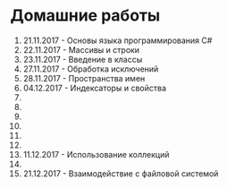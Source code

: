 # Домашние работы
1. 21.11.2017 - Основы языка программирования C#
2. 22.11.2017 - Массивы и строки
3. 23.11.2017 - Введение в классы
4. 27.11.2017 - Обработка исключений
5. 28.11.2017 - Пространства имен
6. 04.12.2017 - Индексаторы и свойства
7.
8.
9.
10.
11.
12.
13. 11.12.2017 - Использование коллекций
14.
15. 21.12.2017 - Взаимодействие с файловой системой